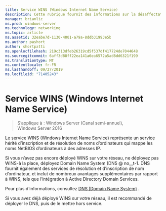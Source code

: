 ```yaml
---
title: Service WINS (Windows Internet Name Service)
description: Cette rubrique fournit des informations sur la désaffectation de WINS et l’utilisation de DNS pour les services de résolution de noms sur votre réseau.
manager: brianlic
ms.prod: windows-server
ms.technology: networking
ms.topic: article
ms.assetid: 32eabe7d-1130-4001-a79a-8ddb31993e5b
ms.author: pashort
author: shortpatti
ms.openlocfilehash: 219c313dfeb26319cd5f537df417724de7044648
ms.sourcegitcommit: 6aff3d88ff22ea141a6ea6572a5ad8dd6321f199
ms.translationtype: MT
ms.contentlocale: fr-FR
ms.lasthandoff: 09/27/2019
ms.locfileid: "71405243"
---
```

#  <a name="windows-internet-name-service-wins"></a>Service WINS (Windows Internet Name Service)

>S’applique à : Windows Server (Canal semi-annuel), Windows Server 2016

Le service WINS (Windows Internet Name Service) représente un service hérité d’inscription et de résolution de noms d’ordinateurs qui mappe les noms NetBIOS d’ordinateurs à des adresses IP.

Si vous n’avez pas encore déployé WINS sur votre réseau, ne déployez pas WINS-à la place, déployez Domain Name System \(DNS @ no__t-1. DNS fournit également des services de résolution et d’inscription de nom d’ordinateur, et inclut de nombreux avantages supplémentaires par rapport à WINS, tels que l’intégration à Active Directory Domain Services.

Pour plus d’informations, consultez [DNS (Domain Name System)](https://docs.microsoft.com/windows-server/networking/dns/dns-top) .

Si vous avez déjà déployé WINS sur votre réseau, il est recommandé de déployer le DNS, puis de le mettre hors service.
